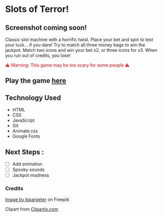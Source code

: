 
# Slots of Terror!

## Screenshot coming soon!

Classic slot machine with a horrific twist. Place your bet and spin to test your luck... if you dare! Try to match all three money bags to win the jackpot. Match two icons and win your bet x2, or three icons for x3. When you run out of credits, you lose!

<p style='color:red'>⚠️ Warning: This game may be too scary for some people ⚠️</p> 

## Play the game <a href="https://slotsofterror.netlify.app/">here</a>

## Technology Used

- HTML
- CSS
- JavaScript
- Git
- Animate.css
- Google Fonts

## Next Steps :

- [ ] Add animation
- [ ] Spooky sounds
- [ ] Jackpot madness

### Credits

<a href="https://www.freepik.com/free-vector/halloween-background-with-red-blood-splatter-design_18355620.htm#query=blood%20splatter&position=11&from_view=keyword">Image by kjpargeter</a> on Freepik

Clipart from <a href="https://clipartix.com">Clipartix.com</a>